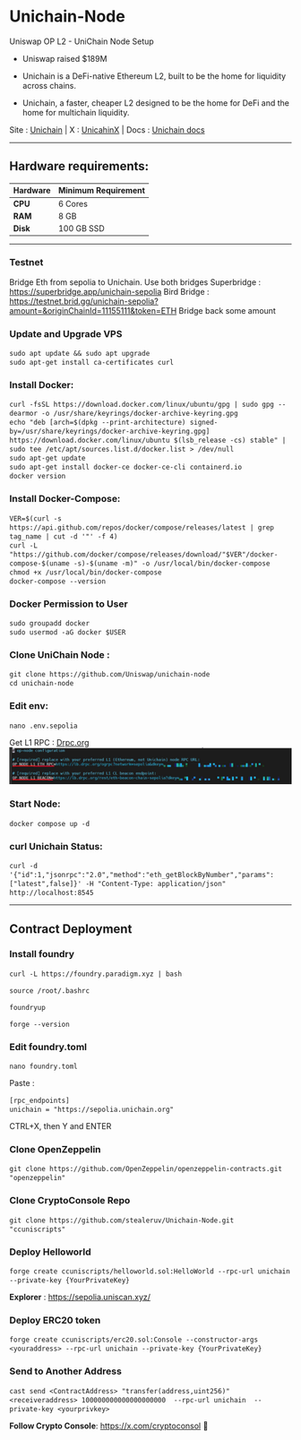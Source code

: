 # Unichain-Node
Uniswap OP L2 - UniChain Node Setup 

- Uniswap raised $189M

- Unichain is a DeFi-native Ethereum L2, built to be the home for liquidity across chains.

- Unichain, a faster, cheaper L2 designed to be the home for DeFi and the home for multichain liquidity.

Site : [Unichain](https://www.unichain.org/) | X : [UnicahinX](https://x.com/unichain) | Docs : [Unichain docs](https://docs.unichain.org/docs)

---

## Hardware requirements:

| **Hardware** | **Minimum Requirement** |
|--------------|-------------------------|
| **CPU**      | 6 Cores                 |
| **RAM**      | 8 GB                    | 
| **Disk**     | 100  GB  SSD            |

---
### Testnet
Bridge Eth from sepolia to Unichain. Use both bridges
Superbridge : https://superbridge.app/unichain-sepolia
Bird Bridge : https://testnet.brid.gg/unichain-sepolia?amount=&originChainId=11155111&token=ETH
Bridge back some amount

### Update and Upgrade VPS
```
sudo apt update && sudo apt upgrade
sudo apt-get install ca-certificates curl
```
### Install Docker:
```
curl -fsSL https://download.docker.com/linux/ubuntu/gpg | sudo gpg --dearmor -o /usr/share/keyrings/docker-archive-keyring.gpg
echo "deb [arch=$(dpkg --print-architecture) signed-by=/usr/share/keyrings/docker-archive-keyring.gpg] https://download.docker.com/linux/ubuntu $(lsb_release -cs) stable" | sudo tee /etc/apt/sources.list.d/docker.list > /dev/null
sudo apt-get update
sudo apt-get install docker-ce docker-ce-cli containerd.io
docker version
```
### Install Docker-Compose:
```
VER=$(curl -s https://api.github.com/repos/docker/compose/releases/latest | grep tag_name | cut -d '"' -f 4)
curl -L "https://github.com/docker/compose/releases/download/"$VER"/docker-compose-$(uname -s)-$(uname -m)" -o /usr/local/bin/docker-compose
chmod +x /usr/local/bin/docker-compose
docker-compose --version
```
### Docker Permission to User
```
sudo groupadd docker
sudo usermod -aG docker $USER
```
### Clone UniChain Node :
```
git clone https://github.com/Uniswap/unichain-node
cd unichain-node
```
### Edit env:
```
nano .env.sepolia
``` 
Get L1 RPC : [Drpc.org](https://drpc.org?ref=a0821e)
![Picture](https://github.com/ToanBm/unichain-node/blob/main/RPC.jpg)
### Start Node: 
```
docker compose up -d
```
### curl Unichain Status:
```
curl -d '{"id":1,"jsonrpc":"2.0","method":"eth_getBlockByNumber","params":["latest",false]}' -H "Content-Type: application/json" http://localhost:8545
```

-------------------------------------------------------------------------


## Contract Deployment

### Install foundry
```
curl -L https://foundry.paradigm.xyz | bash
```
```
source /root/.bashrc
```
```
foundryup
```
```
forge --version
```
### Edit foundry.toml

```
nano foundry.toml
```

Paste :
```
[rpc_endpoints]
unichain = "https://sepolia.unichain.org"
```

CTRL+X, then Y and ENTER

### Clone OpenZeppelin
```
git clone https://github.com/OpenZeppelin/openzeppelin-contracts.git "openzeppelin"
```
### Clone CryptoConsole Repo
```
git clone https://github.com/stealeruv/Unichain-Node.git "ccuniscripts"
```
### Deploy Helloworld
```
forge create ccuniscripts/helloworld.sol:HelloWorld --rpc-url unichain --private-key {YourPrivateKey}
```

**Explorer** : https://sepolia.uniscan.xyz/

### Deploy ERC20 token
```
forge create ccuniscripts/erc20.sol:Console --constructor-args <youraddress> --rpc-url unichain --private-key {YourPrivateKey}
```
### Send to Another Address
```
cast send <ContractAddress> "transfer(address,uint256)" <receiveraddress> 100000000000000000000  --rpc-url unichain  --private-key <yourprivkey>
```

**Follow Crypto Console**: https://x.com/cryptoconsol  🫰

